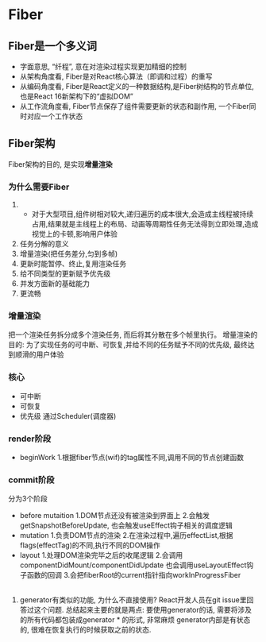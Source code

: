 # Fiber
## Fiber是一个多义词
- 字面意思, “纤程”, 意在对渲染过程实现更加精细的控制
- 从架构角度看, Fiber是对React核心算法（即调和过程）的重写
- 从编码角度看, Fiber是React定义的一种数据结构,是Fiber树结构的节点单位, 也是React 16新架构下的“虚拟DOM”
- 从工作流角度看, Fiber节点保存了组件需要更新的状态和副作用, 一个Fiber同时对应一个工作状态

## Fiber架构
Fiber架构的目的, 是实现**增量渲染**
### 为什么需要Fiber
1. - 对于大型项目,组件树相对较大,递归遍历的成本很大,会造成主线程被持续占用,结果就是主线程上的布局、动画等周期性任务无法得到立即处理,造成视觉上的卡顿,影响用户体验
2. 任务分解的意义
3. 增量渲染(把任务差分,匀到多帧)
4. 更新时能暂停、终止,复用渲染任务
5. 给不同类型的更新赋予优先级
6. 并发方面新的基础能力
7. 更流畅

### 增量渲染
把一个渲染任务拆分成多个渲染任务, 而后将其分散在多个帧里执行。
增量渲染的目的: 
为了实现任务的可中断、可恢复,并给不同的任务赋予不同的优先级, 最终达到顺滑的用户体验

### 核心
- 可中断
- 可恢复
- 优先级
通过Scheduler(调度器)

### render阶段
- beginWork
1.根据fiber节点(wif)的tag属性不同,调用不同的节点创建函数
### commit阶段
分为3个阶段
- before mutaition
1.DOM节点还没有被渲染到界面上
2.会触发getSnapshotBeforeUpdate,
也会触发useEffect钩子相关的调度逻辑
- mutation
1.负责DOM节点的渲染
2.在渲染过程中,遍历effectList,根据flags(effectTag)的不同,执行不同的DOM操作
- layout
1.处理DOM渲染完毕之后的收尾逻辑
2.会调用componentDidMount/componentDidUpdate
也会调用useLayoutEffect钩子函数的回调
3.会把fiberRoot的current指针指向workInProgressFiber


## 
1. generator有类似的功能, 为什么不直接使⽤?
React开发⼈员在git issue⾥回答过这个问题. 总结起来主要的就是两点:
要使⽤generator的话, 需要将涉及的所有代码都包装成generator * 的形式, ⾮常麻烦
generator内部是有状态的, 很难在恢复执⾏的时候获取之前的状态.